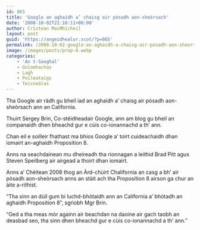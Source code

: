 ```yaml
---
id: 865
title: 'Google an aghaidh a’ chaisg air pòsadh aon-sheòrsach'
date: '2008-10-02T21:10:11+00:00'
author: Crìstean MacMhìcheil
layout: post
guid: 'https://angeidhealur.scot/?p=865'
permalink: /2008-10-02-google-an-aghaidh-a-chaisg-air-posadh-aon-sheorsach/
image: /images/posts/prop-8.webp
categories:
    - 'An t-Saoghal'
    - Gnìomhachas
    - Lagh
    - Poileataigs
    - Teicneòlas
---
```


Tha Google air ràdh gu bheil iad an aghaidh a’ chaisg air pòsadh aon-sheòrsach ann an California.

Thuirt Sergey Brin, Co-stéidheadair Google, ann am blog gu bheil an companaidh dhen bheachd gur e cùis co-ionannachd a th’ ann.

Chan eil e soilleir fhathast ma bhios Google a’ toirt cuideachaidh dhan iomairt an-aghaidh Proposition 8.

Anns na seachdainean mu dheireadh tha rionnagan a leithid Brad Pitt agus Steven Speilberg air airgead a thoirt dhan iomairt.

Anns a’ Chèitean 2008 thog an Àrd-chùirt Chalifornia an casg a bh’ air pòsadh aon-sheòrsach anns an stàit ach tha Proposition 8 airson ga chur an àite a-rithist.

“Tha sinn an dùil gum bi luchd-bhòtaidh ann an California a’ bhòtadh an aghaidh Proposition 8”, sgrìobh Mgr Brin.

“Ged a tha meas mòr againn air beachdan na daoine air gach taobh an deasbad seo, tha sinn dhen bheachd gur e cùis co-ionannachd a th’ ann.”
